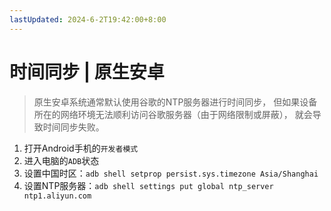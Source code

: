 ```yaml
---
lastUpdated: 2024-6-2T19:42:00+8:00
---
```


# 时间同步 | 原生安卓

> 原生安卓系统通常默认使用谷歌的NTP服务器进行时间同步，
> 但如果设备所在的网络环境无法顺利访问谷歌服务器（由于网络限制或屏蔽），
> 就会导致时间同步失败。

1. 打开Android手机的```开发者模式```
2. 进入电脑的```ADB```状态
3. 设置中国时区：```adb shell setprop persist.sys.timezone Asia/Shanghai```
4. 设置NTP服务器：```adb shell settings put global ntp_server ntp1.aliyun.com```